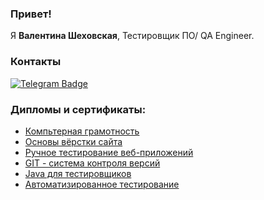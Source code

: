 ### Привет!
Я <b>Валентина Шеховская</b>, Тестировщик ПО/ QA Engineer.

### Контакты
<div id="badges">
  <a href="https://t.me/vava321">
    <img src="https://img.shields.io/badge/Telegram-blue?style=for-the-badge&logo=Telegram&logoColor=white" alt="Telegram Badge"/>
  </a>
</div>

### Дипломы и сертификаты:

+ [Компьтерная грамотность](https://github.com/chrisemenova/chrisemenova/blob/main/%D0%BA%D0%BE%D0%BC%D0%BF.%20%D0%B3%D1%80%D0%B0%D0%BC.pdf)
+ [Основы вёрстки сайта](https://github.com/chrisemenova/chrisemenova/blob/main/%D0%9E%D1%81%D0%BD%D0%BE%D0%B2%D1%8B%20%D0%B2%D1%91%D1%80%D1%81%D1%82%D0%BA%D0%B8%20%D1%81%D0%B0%D0%B9%D1%82%D0%B0.pdf)
+   [Ручное тестирование веб-приложений](https://github.com/chrisemenova/chrisemenova/blob/main/1.%20%D0%A0%D1%83%D1%87%D0%BD%D0%BE%D0%B5%20%D0%A2%20%D0%BF%D1%80%D0%B8%D0%BB..pdf)
+ [GIT - система контроля версий](https://github.com/chrisemenova/chrisemenova/blob/main/2.%20GIT.pdf)
+ [Java для тестировщиков](https://github.com/chrisemenova/chrisemenova/blob/main/3.%20Java%20%D0%B4%D0%BB%D1%8F%20%D1%82%D0%B5%D1%81%D1%82%D0%B8%D1%80%D0%BE%D0%B2%D1%89%D0%B8%D0%BA%D0%BE%D0%B2.pdf)
+ [Автоматизированное тестирование](https://github.com/chrisemenova/chrisemenova/blob/main/4.%20%D0%90%D0%B2%D1%82%D0%BE%D0%BC%D0%B0%D1%82%D0%B8%D0%B7%D0%B8%D1%80%D0%BE%D0%B2%D0%B0%D0%BD%D0%BD%D0%BE%D0%B5%20%D1%82%D0%B5%D1%81%D1%82%D0%B8%D1%80%D0%BE%D0%B2%D0%B0%D0%BD%D0%B8%D0%B5.pdf)
